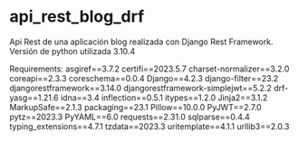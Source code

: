 # api_rest_blog_drf
Api Rest de una aplicación blog realizada con Django Rest Framework. 
Versión de python utilizada 3.10.4


Requirements:
asgiref==3.7.2
certifi==2023.5.7
charset-normalizer==3.2.0
coreapi==2.3.3
coreschema==0.0.4
Django==4.2.3
django-filter==23.2
djangorestframework==3.14.0
djangorestframework-simplejwt==5.2.2
drf-yasg==1.21.6
idna==3.4
inflection==0.5.1
itypes==1.2.0
Jinja2==3.1.2
MarkupSafe==2.1.3
packaging==23.1
Pillow==10.0.0
PyJWT==2.7.0
pytz==2023.3
PyYAML==6.0
requests==2.31.0
sqlparse==0.4.4
typing_extensions==4.7.1
tzdata==2023.3
uritemplate==4.1.1
urllib3==2.0.3





